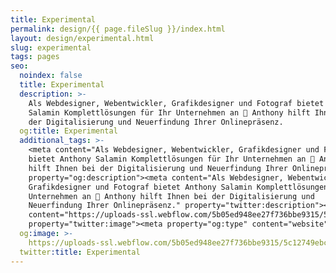 ```yaml
---
title: Experimental
permalink: design/{{ page.fileSlug }}/index.html
layout: design/experimental.html
slug: experimental
tags: pages
seo:
  noindex: false
  title: Experimental
  description: >-
    Als Webdesigner, Webentwickler, Grafikdesigner und Fotograf bietet Anthony
    Salamin Komplettlösungen für Ihr Unternehmen an 🚀 Anthony hilft Ihnen bei
    der Digitalisierung und Neuerfindung Ihrer Onlinepräsenz.
  og:title: Experimental
  additional_tags: >-
    <meta content="Als Webdesigner, Webentwickler, Grafikdesigner und Fotograf
    bietet Anthony Salamin Komplettlösungen für Ihr Unternehmen an 🚀 Anthony
    hilft Ihnen bei der Digitalisierung und Neuerfindung Ihrer Onlinepräsenz."
    property="og:description"><meta content="Als Webdesigner, Webentwickler,
    Grafikdesigner und Fotograf bietet Anthony Salamin Komplettlösungen für Ihr
    Unternehmen an 🚀 Anthony hilft Ihnen bei der Digitalisierung und
    Neuerfindung Ihrer Onlinepräsenz." property="twitter:description"><meta
    content="https://uploads-ssl.webflow.com/5b05ed948ee27f736bbe9315/5c12749ebcb241822bc6c757_open-graph.jpg"
    property="twitter:image"><meta property="og:type" content="website">
  og:image: >-
    https://uploads-ssl.webflow.com/5b05ed948ee27f736bbe9315/5c12749ebcb241822bc6c757_open-graph.jpg
  twitter:title: Experimental
---
```



